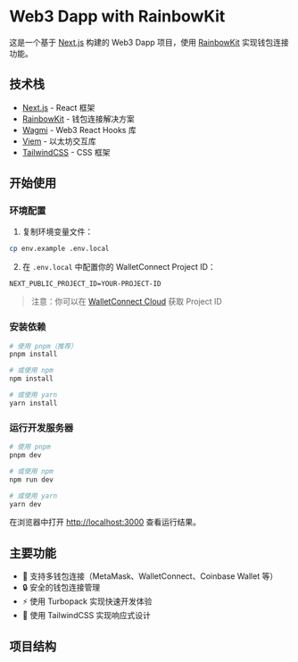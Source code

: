 # Web3 Dapp with RainbowKit

这是一个基于 [Next.js](https://nextjs.org) 构建的 Web3 Dapp 项目，使用 [RainbowKit](https://www.rainbowkit.com/) 实现钱包连接功能。

## 技术栈

- [Next.js](https://nextjs.org) - React 框架
- [RainbowKit](https://www.rainbowkit.com/) - 钱包连接解决方案
- [Wagmi](https://wagmi.sh/) - Web3 React Hooks 库
- [Viem](https://viem.sh/) - 以太坊交互库
- [TailwindCSS](https://tailwindcss.com/) - CSS 框架

## 开始使用

### 环境配置

1. 复制环境变量文件：

```bash
cp env.example .env.local
```

2. 在 `.env.local` 中配置你的 WalletConnect Project ID：

```env
NEXT_PUBLIC_PROJECT_ID=YOUR-PROJECT-ID
```

> 注意：你可以在 [WalletConnect Cloud](https://cloud.walletconnect.com/) 获取 Project ID

### 安装依赖

```bash
# 使用 pnpm（推荐）
pnpm install

# 或使用 npm
npm install

# 或使用 yarn
yarn install
```

### 运行开发服务器

```bash
# 使用 pnpm
pnpm dev

# 或使用 npm
npm run dev

# 或使用 yarn
yarn dev
```

在浏览器中打开 [http://localhost:3000](http://localhost:3000) 查看运行结果。

## 主要功能

- 🌈 支持多钱包连接（MetaMask、WalletConnect、Coinbase Wallet 等）
- 🔒 安全的钱包连接管理
- ⚡ 使用 Turbopack 实现快速开发体验
- 🎨 使用 TailwindCSS 实现响应式设计

## 项目结构
